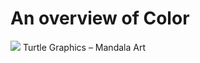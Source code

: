 # An overview of Color
<img src="https://img.shields.io/badge/Python-3776AB?style=for-the-badge&logo=python&logoColor=white"></a>
Turtle Graphics – Mandala Art <br>
